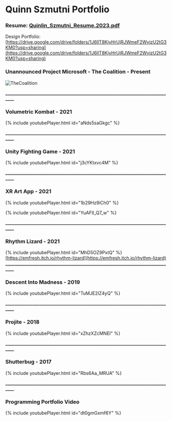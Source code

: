 # Quinn Szmutni Portfolio


### Resume: [Quinlin_Szmutni_Resume.2023.pdf](https://github.com/qszmutni/Portfolio-GitPages/files/10830172/Quinlin_Szmutni_Resume.2023.pdf)


Design Portfolio: [https://drive.google.com/drive/folders/1J6llT8KjyHrUjRJWmeF2WvjzU2tG3KM0?usp=sharing](https://drive.google.com/drive/folders/1J6llT8KjyHrUjRJWmeF2WvjzU2tG3KM0?usp=sharing)

### Unannounced Project Microsoft - The Coalition - Present
![TheCoalition](https://user-images.githubusercontent.com/33354545/221333277-2e8c7e21-9c3a-4a76-abd9-8f2b98e5544e.png)


**_______________________________________________________________________________**

### Volumetric Kombat - 2021

{% include youtubePlayer.html id="aNds5saGkgc" %}


**_______________________________________________________________________________**

### Unity Fighting Game - 2021

{% include youtubePlayer.html id="j3cYKtxvc4M" %}


**_______________________________________________________________________________**


### XR Art App - 2021

{% include youtubePlayer.html id="1b29Hz9iCh0" %}

{% include youtubePlayer.html id="YuAFlI_Q7_w" %}


**_______________________________________________________________________________**

### Rhythm Lizard - 2021

{% include youtubePlayer.html id="MhD5OZ9PxtQ" %}
 [https://emfresh.itch.io/rhythm-lizard](https://emfresh.itch.io/rhythm-lizard)
**_______________________________________________________________________________**

### Descent Into Madness - 2019

{% include youtubePlayer.html id="TuMJE2IZ4yQ" %}

**_______________________________________________________________________________**

### Projite - 2018

{% include youtubePlayer.html id="xZhzXZcMNEI" %}

**_______________________________________________________________________________**

### Shutterbug - 2017

{% include youtubePlayer.html id="Rbs6Aa_MRUA" %}

**_______________________________________________________________________________**

### Programming Portfolio Video

{% include youtubePlayer.html id="dt0gmGxmf6Y" %}
